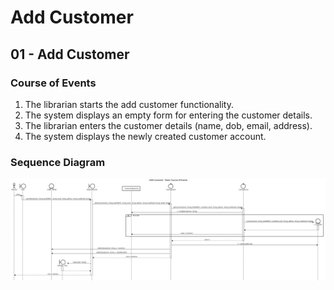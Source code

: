 
# Add Customer

## 01 - Add Customer

### Course of Events

1. The librarian starts the add customer functionality.
2. The system displays an empty form for entering the customer details.
3. The librarian enters the customer details (name, dob, email, address).
4. The system displays the newly created customer account.

### Sequence Diagram

![Add Customer - Basic Course of Events](images/03-basic.svg)
